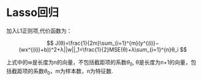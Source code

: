 # Lasso回归



加入L1正则项,代价函数为：

$$
J(θ)=\frac{1}{2m}\sum_{i=1}^{m}(y^{(i)}−(wx^{(i)}+b))^2+λ||w||_1=\frac{1}{2}MSE(θ)+λ\sum_{i=1}^{n}θ_i
$$

上式中的w是长度为n的向量，不包括截距项的系数$θ_0$, θ是长度为n+1的向量，包括截距项的系数$θ_0$，m为样本数，n为特征数.

